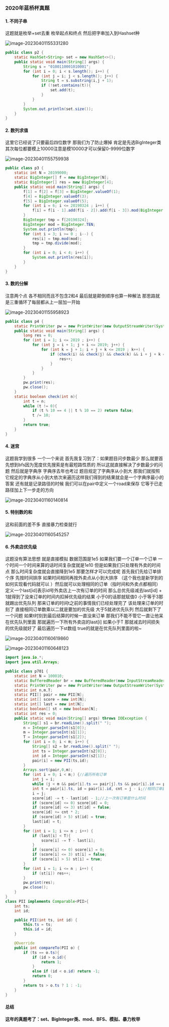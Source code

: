 ### 2020年蓝桥杯真题

#### 1. 不同子串

这题就是枚举+set去重 枚举起点和终点 然后把字串加入到Hashset种

![image-20230401155331280](C:\Users\北师大在逃学子\AppData\Roaming\Typora\typora-user-images\image-20230401155331280.png)

```Java
public class p2 {
    static HashSet<String> set = new HashSet<>();
    public static void main(String[] args) {
        String s = "0100110001010001";
        for (int i = 0; i < s.length(); i++) {
            for (int j = i; j < s.length(); j++) {
                String t = s.substring(i,j + 1);
                if (!set.contains(t)){
                    set.add(t);
                }
            }
        }
        System.out.println(set.size());
    }
}
```

#### 2. 数列求值

这里它已经说了只要最后四位数字 那我们为了防止爆掉 肯定是先选BigInteger类 其次每位都要模上10000注意是模10000才可以保留0-9999位数字

![image-20230401155759938](C:\Users\北师大在逃学子\AppData\Roaming\Typora\typora-user-images\image-20230401155759938.png)

```java
public class p3 {
    static int N = 20199000;
    static BigInteger[] f = new BigInteger[N];
    static BigInteger[] res = new BigInteger[4];
    public static void main(String[] args) {
        f[1] = f[2] = f[3] = BigInteger.valueOf(1);
        f[4] = BigInteger.valueOf(3);
        f[5] = BigInteger.valueOf(5);
        for (int i = 6; i <= 20190324 ; i++) {
            f[i] = f[i - 1].add(f[i - 2]).add(f[i - 3]).mod(BigInteger.valueOf(10000));
        }
        BigInteger tmp = f[20190324];
        BigInteger mod = BigInteger.TEN;
        System.out.println(tmp);
        for (int i = 3; i >= 0 ; i--) {
            res[i] = tmp.mod(mod);
            tmp = tmp.divide(mod);
        }
        for (int i = 0; i < 4; i++) {
            System.out.println(res[i]);
        }
    }
}
```

#### 3. 数的分解

注意两个点 各不相同而且不包含2和4 最后就是颠倒顺序也算一种解法 那思路就是三重循环了每层都从上一层加一开始

![image-20230401155958923](C:\Users\北师大在逃学子\AppData\Roaming\Typora\typora-user-images\image-20230401155958923.png)

```Java
public class p4 {
    static PrintWriter pw = new PrintWriter(new OutputStreamWriter(System.out));
    public static void main(String[] args) {
        long res = 0;
        for (int i = 1; i <= 2019 ; i++) {
            for (int j = i + 1; j + i <= 2019; j++) {
                for (int k = j + 1; i + j + k <= 2019 ; k++) {
                    if (check(i) && check(j) && check(k) && i + j + k == 2019) {
                        res++;
                    }
                }
            }
        }
        pw.print(res);
        pw.close();
    }
    static boolean check(int n){
        int t = n;
        while (t != 0){
            if (t % 10 == 4 || t % 10 == 2) return false;
            t /= 10;
        }
        return true;
    }
}
```

#### 4. 迷宫

这题我学到很多 一个一个来说
首先我复习到了：如果题目问步数最少 那么就要首先想到bfs因为宽度优先搜索是有最短路性质的 所以这就直接解决了步数最少的问题
然后就是字典序 字典序去年也考过 题目规定了字典序从小到大 那我们就按照它规定的字典序从小到大依次来遍历这样我们得到的结果就会是一个字典序最小的答案
还有就是记录路径的时候 我们可以在pair中定义一个road来保存 它等于已走路径加上下一步走的方向

![image-20230401160140814](C:\Users\北师大在逃学子\AppData\Roaming\Typora\typora-user-images\image-20230401160140814.png)

#### 5. 特别数的和

这和前面的差不多 直接暴力检查就行

![image-20230401160545257](C:\Users\北师大在逃学子\AppData\Roaming\Typora\typora-user-images\image-20230401160545257.png)

#### 6. 外卖店优先级

这题没有算法思想 就是直接模拟 数据范围是1e5 如果我们要一个订单一个订单 一个时间一个时间来算的话时间复杂度就是1e10
但是如果我们只处理有外卖的时间点 那么时间复杂度就会直接降到1e5 那要怎样才可以完成呢
首先我们先给订单排个序 先按时间排序 如果时间相同再按外卖点从小到大排序 （这个我也是新学到的 如何实现看代码就可以 ）然后就可以处理相同的订单（指时间和外卖点都相同）
定义一个last[id]表示id号外卖店上一次有订单的时间 那么总优先级减去last[id] + 1就得到了没来订单的时间内扣掉优先级的结果 小于0的话那就赋值0 小于等于3那就踢出优先队列
那来订单的时间t之前的事情我们已经处理完了 该处理来订单的时刻了 直接相同订单数乘以二就是要加的优先级 大于5就进优先队列
然后就剩下了一个问题 如果t时刻到最后结算的时候一直没来订单 那我们不能不管它一直让他呆在优先队列里面 那就遍历一下所有外卖店的last[i] 如果小于T 那就减去时间损失的优先级就好了
最后遍历一下st数组 true的就是在优先队列里面的啦~

![image-20230401160619860](C:\Users\北师大在逃学子\AppData\Roaming\Typora\typora-user-images\image-20230401160619860.png)

![image-20230401160648123](C:\Users\北师大在逃学子\AppData\Roaming\Typora\typora-user-images\image-20230401160648123.png)

```Java
import java.io.*;
import java.util.Arrays;

public class p701 {
    static int N = 100010;
    static BufferedReader br = new BufferedReader(new InputStreamReader(System.in));
    static PrintWriter pw = new PrintWriter(new OutputStreamWriter(System.out));
    static int n,m,T;
    static PII[] pair = new PII[N];
    static int[] score = new int[N];
    static int[] last = new int[N];
    static boolean[] st = new boolean[N];
    static int res = 0;
    public static void main(String[] args) throws IOException {
        String[] s1 = br.readLine().split(" ");
        n = Integer.parseInt(s1[0]);
        m = Integer.parseInt(s1[1]);
        T = Integer.parseInt(s1[2]);
        for (int i = 0; i < m; i++) {
            String[] s2 = br.readLine().split(" ");
            int ts = Integer.parseInt(s2[0]);
            int id = Integer.parseInt(s2[1]);
            pair[i] = new PII(ts,id);
        }
        Arrays.sort(pair,0,m);
        for (int i = 0; i < m;) {//遍历所有订单
            int j = i;
            while (j < m && pair[i].ts == pair[j].ts && pair[i].id == pair[j].id) j++;//寻找相同订单
            int t = pair[i].ts, id = pair[i].id, cnt = j - i;//相同订单数
            i = j;
            score[id] -= t - last[id] - 1;//上一次有订单是什么时间
            if (score[id] <= 0) score[id] = 0;
            if (score[id] <= 3) st[id] = false;
            score[id] += cnt * 2;
            if (score[id] > 5) st[id] = true;
            last[id] = t;
        }
        for (int i = 1; i <= n ; i++) {
            if (last[i] < T){
                score[i] -= T - last[i];
            }
            if (score[i] <= 0) score[i] = 0;
            if (score[i] <= 3) st[i] = false;
            if (score[i] > 5) st[i] = true;
        }
        for (int i = 1; i <= n ; i++) {
            if (st[i]) res++;
        }
        pw.print(res);
        pw.close();
    }
}
class PII implements Comparable<PII>{
    int ts;
    int id;

    public PII(int ts, int id) {
        this.ts = ts;
        this.id = id;
    }

    @Override
    public int compareTo(PII o) {
        if (ts == o.ts){
            if (id > o.id){
                return 1;
            }
            else if (id < o.id) return -1;
            return 0;
        }
        return ts > o.ts ? 1 : -1;
    }
}

```

#### 总结

**这年的真题考了：set、BigInteger类、mod、BFS、模拟、暴力枚举**